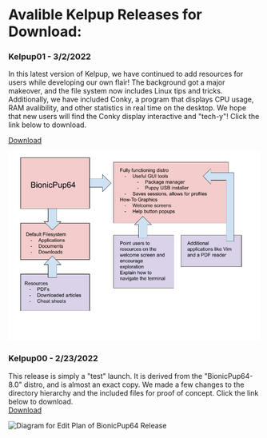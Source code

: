 # Avalible Kelpup Releases for Download:

### Kelpup01 - 3/2/2022
In this latest version of Kelpup, we have continued to add resources for users while developing our own flair! The background got a major makeover, and the file system now includes Linux tips and tricks. Additionally, we have included Conky, a program that displays CPU usage, RAM avalibility, and other statistics in real time on the desktop. We hope that new users will find the Conky display interactive and "tech-y"! Click the link below to download. 

[Download](https://github.com/kelpup/woof-CE/releases/download/untagged-2ff6bf6e6fd8b622adf4/kelpup64-0.1.iso)

<img src="Windows Instructions Images/Diagram_.png" alt="Diagram for Edit Plan of BionicPup64 Release" class="inline"/>

### Kelpup00 - 2/23/2022
This release is simply a "test" launch. It is derived from the "BionicPup64-8.0" distro, and is almost an exact copy. We made a few changes to the directory hierarchy and the included files for proof of concept. Click the link below to download.  
[Download](https://github.com/kelpup/woof-CE/releases/download/untagged-da73ec5a0cc6dced32a6/bionic64-8.0.iso)

<img src="Windows Instructions Images/realease01-ss.jpeg" alt="Diagram for Edit Plan of BionicPup64 Release" class="inline"/>
